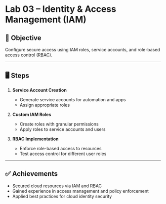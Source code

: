 # Lab 03 – Identity & Access Management (IAM)

## 🎯 Objective
Configure secure access using IAM roles, service accounts, and role-based access control (RBAC).

---

## 🖥 Steps
1. **Service Account Creation**
   - Generate service accounts for automation and apps
   - Assign appropriate roles

2. **Custom IAM Roles**
   - Create roles with granular permissions
   - Apply roles to service accounts and users

3. **RBAC Implementation**
   - Enforce role-based access to resources
   - Test access control for different user roles

---

## ✅ Achievements
- Secured cloud resources via IAM and RBAC
- Gained experience in access management and policy enforcement
- Applied best practices for cloud identity security
